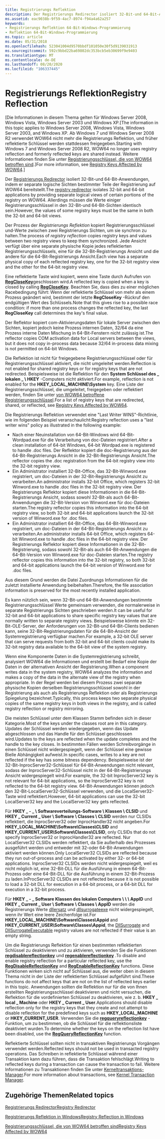 ```yaml
---
title: Registrierungs Reflektion
description: Der Registrierungs Redirector isoliert 32-Bit-und 64-Bit-Anwendungen, indem er separate logische Sichten bestimmter Teile der Registrierung auf WOW64 bereitstellt. Allerdings müssen die Werte einiger Registrierungsschlüssel in den 32-Bit-und 64-Bit-Sichten identisch sein.
ms.assetid: eac9038b-9f59-4ac7-8974-f94a4a62a257
keywords:
- Registrierungs Reflektion 64-Bit-Windows-Programmierung
- Reflektion 64-Bit-Windows-Programmierung
ms.topic: article
ms.date: 05/31/2018
ms.openlocfilehash: 523041004d9570bbdf101050e30f5d9139031913
ms.sourcegitcommit: 592c9bbd22ba69802dc353bcb5eb30699f9e9403
ms.translationtype: MT
ms.contentlocale: de-DE
ms.lasthandoff: 08/20/2020
ms.locfileid: "106337445"
---
```

# <a name="registry-reflection"></a><span data-ttu-id="4a8a1-106">Registrierungs Reflektion</span><span class="sxs-lookup"><span data-stu-id="4a8a1-106">Registry Reflection</span></span>

<span data-ttu-id="4a8a1-107">\[Die Informationen in diesem Thema gelten für Windows Server 2008, Windows Vista, Windows Server 2003 und Windows XP.</span><span class="sxs-lookup"><span data-stu-id="4a8a1-107">\[The information in this topic applies to Windows Server 2008, Windows Vista, Windows Server 2003, and Windows XP.</span></span> <span data-ttu-id="4a8a1-108">Ab Windows 7 und Windows Server 2008 R2 verwendet WOW64 nicht mehr die Registrierungs Reflektion, und früher reflektierte Schlüssel werden stattdessen freigegeben.</span><span class="sxs-lookup"><span data-stu-id="4a8a1-108">Starting with Windows 7 and Windows Server 2008 R2, WOW64 no longer uses registry reflection and formerly reflected keys are shared instead.</span></span> <span data-ttu-id="4a8a1-109">Weitere Informationen finden Sie unter [Registrierungsschlüssel, die von WOW64 betroffen sind](shared-registry-keys.md).\]</span><span class="sxs-lookup"><span data-stu-id="4a8a1-109">For more information, see [Registry Keys Affected by WOW64](shared-registry-keys.md).\]</span></span>

<span data-ttu-id="4a8a1-110">Der [Registrierungs Redirector](registry-redirector.md) isoliert 32-Bit-und 64-Bit-Anwendungen, indem er separate logische Sichten bestimmter Teile der Registrierung auf WOW64 bereitstellt.</span><span class="sxs-lookup"><span data-stu-id="4a8a1-110">The [registry redirector](registry-redirector.md) isolates 32-bit and 64-bit applications by providing separate logical views of certain portions of the registry on WOW64.</span></span> <span data-ttu-id="4a8a1-111">Allerdings müssen die Werte einiger Registrierungsschlüssel in den 32-Bit-und 64-Bit-Sichten identisch sein.</span><span class="sxs-lookup"><span data-stu-id="4a8a1-111">However, the values of some registry keys must be the same in both the 32-bit and 64-bit views.</span></span>

<span data-ttu-id="4a8a1-112">Der Prozess der *Registrierungs Reflektion* kopiert Registrierungsschlüssel und-Werte zwischen zwei Registrierungs Sichten, um sie synchron zu halten.</span><span class="sxs-lookup"><span data-stu-id="4a8a1-112">The process of *registry reflection* copies registry keys and values between two registry views to keep them synchronized.</span></span> <span data-ttu-id="4a8a1-113">Jede Ansicht verfügt über eine separate physische Kopie jedes reflektierten Registrierungsschlüssels, eine für die 32-Bit-Registrierungs Ansicht und die andere für die 64-Bit-Registrierungs Ansicht.</span><span class="sxs-lookup"><span data-stu-id="4a8a1-113">Each view has a separate physical copy of each reflected registry key, one for the 32-bit registry view and the other for the 64-bit registry view.</span></span>

<span data-ttu-id="4a8a1-114">Eine reflektierte Taste wird kopiert, wenn eine Taste durch Aufrufen von [**RegCloseKey**](/windows/desktop/api/winreg/nf-winreg-regclosekey)geschlossen wird.</span><span class="sxs-lookup"><span data-stu-id="4a8a1-114">A reflected key is copied when a key is closed by calling [**RegCloseKey**](/windows/desktop/api/winreg/nf-winreg-regclosekey).</span></span> <span data-ttu-id="4a8a1-115">Beachten Sie, dass dies zu einer möglichen Racebedingung führt: Wenn der reflektierte Schlüssel von mehr als einem Prozess geändert wird, bestimmt der letzte **RegCloseKey** -Rückruf den endgültigen Wert des Schlüssels.</span><span class="sxs-lookup"><span data-stu-id="4a8a1-115">Note that this gives rise to a possible race condition: if more than one process changes the reflected key, the last **RegCloseKey** call determines the key's final value.</span></span>

<span data-ttu-id="4a8a1-116">Der Reflektor kopiert com-Aktivierungsdaten für lokale Server zwischen den Sichten, kopiert jedoch keine Prozess internen Daten, 32/64 da eine Prozess interne Daten Mischung in 64-Bit-Fenstern nicht zulässig ist.</span><span class="sxs-lookup"><span data-stu-id="4a8a1-116">The reflector copies COM activation data for Local servers between the views, but it does not copy in-process data because 32/64 in-process data mixing is not permitted on 64-bit Windows.</span></span>

<span data-ttu-id="4a8a1-117">Die Reflektion ist nicht für freigegebene Registrierungsschlüssel oder für Registrierungsschlüssel aktiviert, die nicht umgeleitet werden.</span><span class="sxs-lookup"><span data-stu-id="4a8a1-117">Reflection is not enabled for shared registry keys or for registry keys that are not redirected.</span></span> <span data-ttu-id="4a8a1-118">Beispielsweise ist die Reflektion für den **System Schlüssel des \_ lokalen \_ \\ HKEY** -Computers nicht aktiviert.</span><span class="sxs-lookup"><span data-stu-id="4a8a1-118">For example, reflection is not enabled for the **HKEY\_LOCAL\_MACHINE\\System** key.</span></span> <span data-ttu-id="4a8a1-119">Eine Liste der Registrierungsschlüssel, die umgeleitet, freigegeben oder reflektiert werden, finden Sie unter [von WOW64 betroffene Registrierungsschlüssel](shared-registry-keys.md).</span><span class="sxs-lookup"><span data-stu-id="4a8a1-119">For a list of registry keys that are redirected, shared, or reflected, see [Registry Keys Affected by WOW64](shared-registry-keys.md).</span></span>

<span data-ttu-id="4a8a1-120">Die Registrierungs Reflektion verwendet eine "Last Writer WINS"-Richtlinie, wie im folgenden Beispiel veranschaulicht:</span><span class="sxs-lookup"><span data-stu-id="4a8a1-120">Registry reflection uses a "last writer wins" policy as illustrated in the following example:</span></span>

-   <span data-ttu-id="4a8a1-121">Nach einer Neuinstallation von 64-Bit-Windows wird 64-Bit-Wordpad.exe für die Verarbeitung von doc-Dateien registriert.</span><span class="sxs-lookup"><span data-stu-id="4a8a1-121">After a clean installation of 64-bit Windows, 64-bit Wordpad.exe is registered to handle .doc files.</span></span> <span data-ttu-id="4a8a1-122">Der Reflektor kopiert die doc-Registrierung aus der 64-Bit-Registrierungs Ansicht in die 32-Bit-Registrierungs Ansicht.</span><span class="sxs-lookup"><span data-stu-id="4a8a1-122">The reflector copies the .doc registration from the 64-bit registry view into the 32-bit registry view.</span></span>
-   <span data-ttu-id="4a8a1-123">Ein Administrator installiert 32-Bit-Office, das 32-Bit-Winword.exe registriert, um doc-Dateien in der 32-Bit-Registrierungs Ansicht zu verarbeiten.</span><span class="sxs-lookup"><span data-stu-id="4a8a1-123">An administrator installs 32-bit Office, which registers 32-bit Winword.exe to handle .doc files in the 32-bit registry view.</span></span> <span data-ttu-id="4a8a1-124">Der Registrierungs Reflektor kopiert diese Informationen in die 64-Bit-Registrierungs Ansicht, sodass sowohl 32-Bit-als auch 64-Bit-Anwendungen die 32-Bit-Version von Winword.exe für doc-Dateien starten.</span><span class="sxs-lookup"><span data-stu-id="4a8a1-124">The registry reflector copies this information into the 64-bit registry view, so both 32-bit and 64-bit applications launch the 32-bit version of Winword.exe for .doc files.</span></span>
-   <span data-ttu-id="4a8a1-125">Ein Administrator installiert 64-Bit-Office, das 64-Bit-Winword.exe registriert, um doc-Dateien in der 64-Bit-Registrierungs Ansicht zu verarbeiten.</span><span class="sxs-lookup"><span data-stu-id="4a8a1-125">An administrator installs 64-bit Office, which registers 64-bit Winword.exe to handle .doc files in the 64-bit registry view.</span></span> <span data-ttu-id="4a8a1-126">Der Registrierungs Reflektor kopiert diese Informationen in die 32-Bit-Registrierung, sodass sowohl 32-Bit-als auch 64-Bit-Anwendungen die 64-Bit-Version von Winword.exe für doc-Dateien starten.</span><span class="sxs-lookup"><span data-stu-id="4a8a1-126">The registry reflector copies this information into the 32-bit registry, so both 32-bit and 64-bit applications launch the 64-bit version of Winword.exe for .doc files.</span></span>

<span data-ttu-id="4a8a1-127">Aus diesem Grund werden die Datei Zuordnungs Informationen für die zuletzt installierte Anwendung beibehalten.</span><span class="sxs-lookup"><span data-stu-id="4a8a1-127">Therefore, the file association information is preserved for the most recently installed application.</span></span>

<span data-ttu-id="4a8a1-128">Es kann nützlich sein, wenn 32-Bit-und 64-Bit-Anwendungen bestimmte Registrierungsschlüssel Werte gemeinsam verwenden, die normalerweise in separate Registrierungs Sichten geschrieben werden.</span><span class="sxs-lookup"><span data-stu-id="4a8a1-128">It can be useful for 32-bit and 64-bit applications to share specific registry key values that are normally written to separate registry views.</span></span> <span data-ttu-id="4a8a1-129">Beispielsweise könnte ein 32-Bit-OLE-Server, der Anforderungen von 32-Bit-und 64-Bit-Clients bedienen kann, seine 32-Bit-Registrierungsdaten für die 64-Bit-Ansicht der Systemregistrierung verfügbar machen.</span><span class="sxs-lookup"><span data-stu-id="4a8a1-129">For example, a 32-bit OLE server that can serve requests from both 32-bit and 64-bit clients could make its 32-bit registry data available to the 64-bit view of the system registry.</span></span>

<span data-ttu-id="4a8a1-130">Wenn eine Komponente Daten in die Systemregistrierung schreibt, analysiert WOW64 die Informationen und erstellt bei Bedarf eine Kopie der Daten in der alternativen Ansicht der Registrierung.</span><span class="sxs-lookup"><span data-stu-id="4a8a1-130">When a component writes data in the system registry, WOW64 analyzes the information and makes a copy of the data in the alternate view of the registry when appropriate.</span></span> <span data-ttu-id="4a8a1-131">In der Regel werden bei diesem Prozess zwei separate physische Kopien derselben Registrierungsschlüssel sowohl in der Registrierung als auch als Registrierungs Reflektion oder als Registrierungs Spiegelung bezeichnet.</span><span class="sxs-lookup"><span data-stu-id="4a8a1-131">Typically, this process keeps two separate physical copies of the same registry keys in both views in the registry, and is called registry reflection or registry mirroring.</span></span>

<span data-ttu-id="4a8a1-132">Die meisten Schlüssel unter dem Klassen Stamm befinden sich in dieser Kategorie.</span><span class="sxs-lookup"><span data-stu-id="4a8a1-132">Most of the keys under the classes root are in this category.</span></span> <span data-ttu-id="4a8a1-133">Updates der Schlüssel werden wiedergegeben, wenn das Update abgeschlossen und das Handle für den Schlüssel geschlossen wird.</span><span class="sxs-lookup"><span data-stu-id="4a8a1-133">Updates to the keys are reflected when the update completes and the handle to the key closes.</span></span> <span data-ttu-id="4a8a1-134">In bestimmten Fällen werden Schreibvorgänge in einen Schlüssel nicht widergespiegelt, wenn der Schlüssel eine gewisse Bielle Abhängigkeit aufweist.</span><span class="sxs-lookup"><span data-stu-id="4a8a1-134">In specific cases, writes to a key are not reflected if the key has some bitness dependency.</span></span> <span data-ttu-id="4a8a1-135">Beispielsweise ist der 32-Bit-InprocServer32-Schlüssel für 64-Bit-Anwendungen nicht relevant, sodass der InprocServer32-Schlüssel nicht in der 64-Bit-Registrierungs Ansicht widergespiegelt wird.</span><span class="sxs-lookup"><span data-stu-id="4a8a1-135">For example, the 32-bit InprocServer32 key is not relevant for 64-bit applications, so the InprocServer32 key is not reflected to the 64-bit registry view.</span></span> <span data-ttu-id="4a8a1-136">64-Bit-Anwendungen können jedoch den 32-Bit-LocalServer32-Schlüssel verwenden, und die LocalServer32-Taste wird reflektiert.</span><span class="sxs-lookup"><span data-stu-id="4a8a1-136">However, 64-bit applications can use the 32-bit LocalServer32 key and the LocalServer32 key gets reflected.</span></span>

<span data-ttu-id="4a8a1-137">Für **HKEY \_ - \_ \\ Softwareverteilungs-Software \\ Klassen \\ CLSID** und **HKEY \_ Current \_ User \\ Software \\ Classes \\ CLSID** werden nur CLSIDs reflektiert, die InprocServer32 oder InprocHandler32 nicht angeben.</span><span class="sxs-lookup"><span data-stu-id="4a8a1-137">For **HKEY\_LOCAL\_MACHINE\\Software\\Classes\\CLSID** and **HKEY\_CURRENT\_USER\\Software\\Classes\\CLSID**, only CLSIDs that do not specify InprocServer32 or InprocHandler32 are reflected.</span></span> <span data-ttu-id="4a8a1-138">Nur LocalServer32 CLSIDs werden reflektiert, da Sie außerhalb des Prozesses ausgeführt werden und entweder mit 32-oder 64-Bit-Anwendungen aktiviert werden können.</span><span class="sxs-lookup"><span data-stu-id="4a8a1-138">Only LocalServer32 CLSIDs are reflected because they run out-of-process and can be activated by either 32- or 64-bit applications.</span></span> <span data-ttu-id="4a8a1-139">InprocServer32 CLSIDs werden nicht widergespiegelt, weil es nicht möglich ist, eine 32-Bit-DLL für die Ausführung in einem 64-Bit-Prozess oder eine 64-Bit-DLL für die Ausführung in einem 32-Bit-Prozess zu laden.</span><span class="sxs-lookup"><span data-stu-id="4a8a1-139">InProcServer32 CLSIDs are not reflected because it is not possible to load a 32-bit DLL for execution in a 64-bit process, or a 64-bit DLL for execution in a 32-bit process.</span></span>

<span data-ttu-id="4a8a1-140">Für **HKEY \_ - \_ Software Klassen des lokalen Computers \\ \\ \\ AppID** und **HKEY \_ Current \_ User \\ Software \\ Classes \\ AppID** werden die Registrierungs Werte [dllersatz](../com/dllsurrogate.md) und [dllsurrogateexe]( ../com/dllsurrogateexecutable.md) nicht widergespiegelt, wenn ihr Wert eine leere Zeichenfolge ist.</span><span class="sxs-lookup"><span data-stu-id="4a8a1-140">For **HKEY\_LOCAL\_MACHINE\\Software\\Classes\\Appid** and **HKEY\_CURRENT\_USER\\Software\\Classes\\Appid**, the [DllSurrogate](../com/dllsurrogate.md) and [DllSurrogateExecutable]( ../com/dllsurrogateexecutable.md) registry values are not reflected if their value is an empty string.</span></span>

<span data-ttu-id="4a8a1-141">Um die Registrierungs Reflektion für einen bestimmten reflektierten Schlüssel zu deaktivieren und zu aktivieren, verwenden Sie die Funktionen [**regdisablereflectionkey**](/windows/desktop/api/winreg/nf-winreg-regdisablereflectionkey) und [**regenablereflectionkey**](/windows/desktop/api/winreg/nf-winreg-regenablereflectionkey) .</span><span class="sxs-lookup"><span data-stu-id="4a8a1-141">To disable and enable registry reflection for a particular reflected key, use the [**RegDisableReflectionKey**](/windows/desktop/api/winreg/nf-winreg-regdisablereflectionkey) and [**RegEnableReflectionKey**](/windows/desktop/api/winreg/nf-winreg-regenablereflectionkey) functions.</span></span> <span data-ttu-id="4a8a1-142">Diese Funktionen wirken sich nicht auf Schlüssel aus, die weiter oben in diesem Thema nicht in der Liste der reflektierten Schlüssel aufgeführt sind.</span><span class="sxs-lookup"><span data-stu-id="4a8a1-142">These functions do not affect keys that are not on the list of reflected keys earlier in this topic.</span></span> <span data-ttu-id="4a8a1-143">Anwendungen sollten die Reflektion nur für die von Ihnen erstellten Registrierungsschlüssel deaktivieren und nicht versuchen, die Reflektion für die vordefinierten Schlüssel zu deaktivieren, wie z. b. **HKEY \_ local \_ Machine** oder **HKEY \_ Current \_ User**.</span><span class="sxs-lookup"><span data-stu-id="4a8a1-143">Applications should disable reflection only for the registry keys that they create and not attempt to disable reflection for the predefined keys such as **HKEY\_LOCAL\_MACHINE** or **HKEY\_CURRENT\_USER**.</span></span> <span data-ttu-id="4a8a1-144">Verwenden Sie die [**regqueryreflectionkey**](/windows/desktop/api/winreg/nf-winreg-regqueryreflectionkey) -Funktion, um zu bestimmen, ob die Schlüssel für die reflektionsliste deaktiviert wurden.</span><span class="sxs-lookup"><span data-stu-id="4a8a1-144">To determine whether the keys on the reflection list have been disabled, use the [**RegQueryReflectionKey**](/windows/desktop/api/winreg/nf-winreg-regqueryreflectionkey) function.</span></span>

<span data-ttu-id="4a8a1-145">Reflektierte Schlüssel sollten nicht in transaktiven Registrierungs Vorgängen verwendet werden.</span><span class="sxs-lookup"><span data-stu-id="4a8a1-145">Reflected keys should not be used in transacted registry operations.</span></span> <span data-ttu-id="4a8a1-146">Das Schreiben in reflektierte Schlüssel während einer Transaktion kann dazu führen, dass die Transaktion fehlschlägt.</span><span class="sxs-lookup"><span data-stu-id="4a8a1-146">Writing to reflected keys during a transaction can cause the transaction to fail.</span></span> <span data-ttu-id="4a8a1-147">Weitere Informationen zu Transaktionen finden Sie unter [Kerneltransaktions-Manager](/windows/desktop/Ktm/kernel-transaction-manager-portal).</span><span class="sxs-lookup"><span data-stu-id="4a8a1-147">For more information about transactions, see [Kernel Transaction Manager](/windows/desktop/Ktm/kernel-transaction-manager-portal).</span></span>

## <a name="related-topics"></a><span data-ttu-id="4a8a1-148">Zugehörige Themen</span><span class="sxs-lookup"><span data-stu-id="4a8a1-148">Related topics</span></span>

<dl> <dt>

[<span data-ttu-id="4a8a1-149">Registrierungs Redirector</span><span class="sxs-lookup"><span data-stu-id="4a8a1-149">Registry Redirector</span></span>](registry-redirector.md)
</dt> <dt>

[<span data-ttu-id="4a8a1-150">Registrierungs Reflektion in Windows</span><span class="sxs-lookup"><span data-stu-id="4a8a1-150">Registry Reflection in Windows</span></span>](/windows-hardware/drivers/display/microsoft-windows-vista-display-driver-64-bit-issues)
</dt> <dt>

[<span data-ttu-id="4a8a1-151">Registrierungsschlüssel, die von WOW64 betroffen sind</span><span class="sxs-lookup"><span data-stu-id="4a8a1-151">Registry Keys Affected by WOW64</span></span>](shared-registry-keys.md)
</dt> </dl>

 

 